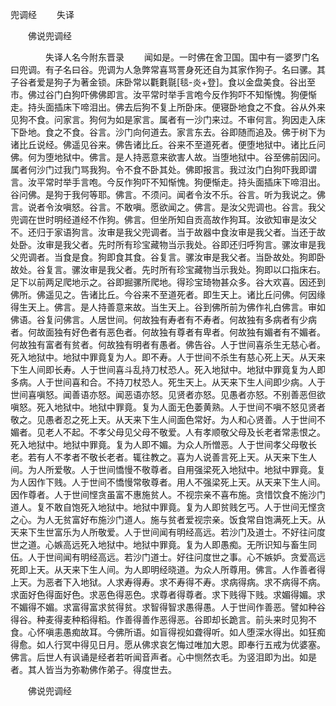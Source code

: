   兜调经
　　失译




　　佛说兜调经

　　　　失译人名今附东晋录
　　闻如是。一时佛在舍卫国。国中有一婆罗门名曰兜调。有子名曰谷。兜调为人急弊常喜骂詈身死还自为其家作狗子。名曰骡。其子谷者爱是狗子为著金锁。床卧常以氍氀毾[毯-炎+登]。食以金盘美食。谷出至市。佛过谷门白狗吓佛佛即言。汝平常时举手言咆今反作狗吓不知惭愧。狗便惭走。持头面插床下啼泪出。佛去后狗不复上所卧床。便寝卧地食之不食。谷从外来见狗不食。问家言。狗何为如是家言。属者有一沙门来过。不审何言。狗因走入床下卧地。食之不食。谷言。沙门向何道去。家言东去。谷即随而追及。佛于树下为诸比丘说经。佛遥见谷来。佛告诸比丘。谷来不至道死者。便堕地狱中。诸比丘问佛。何为堕地狱中。佛言。是人持恶意来欲害人故。当堕地狱中。谷至佛前因问。属者何沙门过我门骂我狗。令不食不卧其处。佛即报言。我过汝门白狗吓我即谓言。汝平常时举手言咆。今反作狗吓不知惭愧。狗便惭走。持头面插床下啼泪出。谷问佛。是狗于我何等耶。佛言。不须问。闻者令汝不乐。谷言。听为我说之。佛言。说者令汝嗔怒。谷言。不敢嗔。愿欲闻之。佛言。是汝父兜调也。谷言。我父兜调在世时明经道经不作狗。佛言。但坐所知自贡高故作狗耳。汝欲知审是汝父不。还归于家语狗言。汝审是我父兜调者。当于故器中食汝审是我父者。当还于故处卧。汝审是我父者。先时所有珍宝藏物当示我处。谷即还归呼狗言。骡汝审是我父兜调者。当食是食。狗即食其食。谷复言。骡汝审是我父者。当卧故处。狗即卧故处。谷复言。骡汝审是我父者。先时所有珍宝藏物当示我处。狗即以口指床右。足下以前两足爬地示之。谷即掘骡所爬地。得珍宝琦物甚众多。谷大欢喜。因还到佛所。佛遥见之。告诸比丘。今谷来不至道死者。即生天上。诸比丘问佛。何因缘得生天上。佛言。是人持善意来故。当生天上。谷到佛所前为佛作礼白佛言。审如佛语。谷复问佛言。人居世间。何故独有寿者有不寿者。何故独有多病者有少病者。何故面独有好色者有恶色者。何故独有尊者有卑者。何故独有媚者有不媚者。何故独有富者有贫者。何故独有明者有愚者。佛告谷。人于世间喜杀生无慈心者。死入地狱中。地狱中罪竟复为人。即不寿。人于世间不杀生有慈心死上天。从天来下生人间即长寿。人于世间喜斗乱持刀杖恐人。死入地狱中。地狱中罪竟复为人即多病。人于世间喜和合。不持刀杖恐人。死生天上。从天来下生人间即少病。人于世间喜嗔怒。闻善语亦怒。闻恶语亦怒。见贤者亦怒。见愚者亦怒。不别善恶但欲嗔怒。死入地狱中。地狱中罪竟。复为人面无色萎黄熟。人于世间不嗔不怒见贤者敬之。见愚者忍之死上天。从天来下生人间面色常好。为人和心贤善。人于世间不媚者。见老人不起。不孝父母见父母不敬爱。人有孝顺敬父母及长老者常恚恨之。死入地狱中。地狱中罪竟。复为人即不媚。为众人所憎恶。人于世间孝父母敬长老。若有人不孝者不敬长老者。辄往教之。喜为人说善言死上天。从天来下生人间。为人所爱敬。人于世间憍慢不敬尊者。自用强梁死入地狱中。地狱中罪竟。复为人因作下贱。人于世间不憍慢常敬尊者。用人不强梁死上天。从天来下生人间。因作尊者。人于世间悭贪虽富不惠施贫人。不视宗亲不喜布施。贪惜饮食不施沙门道人。复不敢自饱死入地狱中。地狱中罪竟。复为人即贫贱乞丐。人于世间无悭贪之心。为人无贫富好布施沙门道人。施与贫者爱视宗亲。饭食常自饱满死上天。从天来下生世富乐为人所敬爱。人于世间闻有明经高远。若沙门及道士。不好往问度世之道。心嫉高远死入地狱中。地狱中罪竟。复为人即愚痴。无所识知与畜生同伍。人于世间闻有明经高远。若沙门道士。好往问度世之事。心不嫉妒。贪爱高远死即上天。从天来下生人间。为人即明经晓道。为众人所尊用。佛言。人作善者得上天。为恶者下入地狱。人求寿得寿。求不寿得不寿。求病得病。求不病得不病。求面好色得面好色。求恶色得恶色。求尊者得尊者。求下贱得下贱。求媚得媚。求不媚得不媚。求富得富求贫得贫。求智得智求愚得愚。人于世间作善恶。譬如种谷得谷。种麦得麦种稻得稻。作善得善作恶得恶。谷即却长跪言。前头来时见狗不食。心怀嗔恚愚痴故耳。今佛所语。如盲得视如聋得听。如人堕深水得出。如狂痴得愈。如人行冥中得见日月。愿从佛求哀乞悔过唯加大恩。即奉行五戒为优婆塞。佛言。后世人有讽诵是经者若听闻音声者。心中恻然衣毛。为竖泪即为出。如是者。其人皆当为弥勒佛作弟子。得度世去。

　　佛说兜调经


